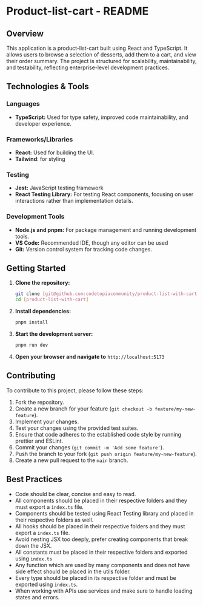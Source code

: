 # Product-list-cart - README

## Overview

This application is a product-list-cart built using React and TypeScript. It allows users to browse a selection of desserts, add them to a cart, and view their order summary. The project is structured for scalability, maintainability, and testability, reflecting enterprise-level development practices.

## Technologies & Tools

### Languages

*   **TypeScript:** Used for type safety, improved code maintainability, and developer experience.

### Frameworks/Libraries

*   **React:**  Used for building the UI.
*   **Tailwind**: for styling 

### Testing
*   **Jest:** JavaScript testing framework
*   **React Testing Library:**  For testing React components, focusing on user interactions rather than implementation details.

### Development Tools

*   **Node.js and pnpm:** For package management and running development tools.
*   **VS Code:** Recommended IDE, though any editor can be used
*   **Git:** Version control system for tracking code changes.

## Getting Started

1.  **Clone the repository:**
    ```bash
    git clone [git@github.com:codetopiacommunity/product-list-with-cart.git]
    cd [product-list-with-cart]
    ```
2.  **Install dependencies:**
    ```bash
    pnpm install  
    ```
3.  **Start the development server:**
    ```bash
    pnpm run dev  
    ```
4.  **Open your browser and navigate to** `http://localhost:5173`

## Contributing

To contribute to this project, please follow these steps:

1.  Fork the repository.
2.  Create a new branch for your feature (`git checkout -b feature/my-new-feature`).
3.  Implement your changes.
4.  Test your changes using the provided test suites.
5.  Ensure that code adheres to the established code style by running prettier and ESLint.
6.  Commit your changes (`git commit -m 'Add some feature'`).
7.  Push the branch to your fork (`git push origin feature/my-new-feature`).
8.  Create a new pull request to the `main` branch.
## Best Practices
*  Code should be clear, concise and easy to read.
* All components should be placed in their respective folders and they must export a `index.ts` file.
* Components should be tested using React Testing library and placed in their respective folders as well.
* All hooks should be placed in their respective folders and they must export a `index.ts` file.
* Avoid nesting JSX too deeply, prefer creating components that break down the JSX.
*  All constants must be placed in their respective folders and exported using `index.ts`
* Any function which are used by many components and does not have side effect should be placed in the utils folder.
* Every type should be placed in its respective folder and must be exported using `index.ts`.
* When working with APIs use services and make sure to handle loading states and errors.
